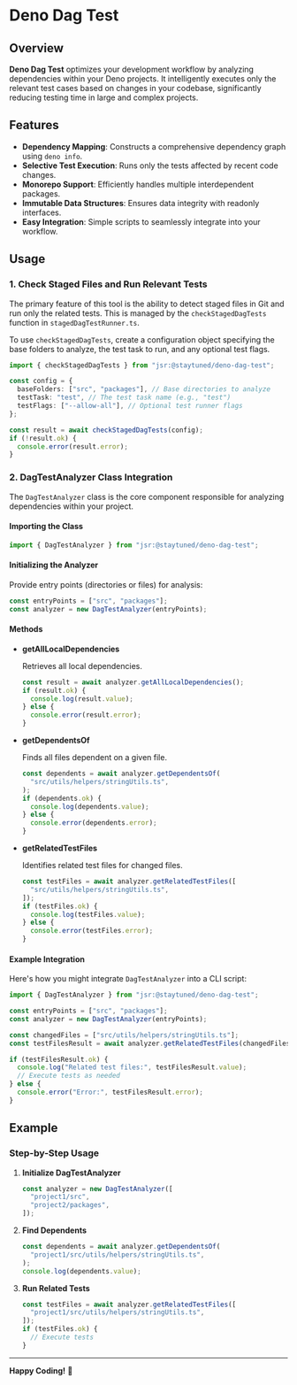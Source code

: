 # Deno Dag Test

## Overview

**Deno Dag Test** optimizes your development workflow by analyzing dependencies within your Deno projects. It intelligently executes only the relevant test cases based on changes in your codebase, significantly reducing testing time in large and complex projects.

## Features

- **Dependency Mapping**: Constructs a comprehensive dependency graph using `deno info`.
- **Selective Test Execution**: Runs only the tests affected by recent code changes.
- **Monorepo Support**: Efficiently handles multiple interdependent packages.
- **Immutable Data Structures**: Ensures data integrity with readonly interfaces.
- **Easy Integration**: Simple scripts to seamlessly integrate into your workflow.

## Usage

### 1. Check Staged Files and Run Relevant Tests

The primary feature of this tool is the ability to detect staged files in Git and run only the related tests. This is managed by the `checkStagedDagTests` function in `stagedDagTestRunner.ts`.

To use `checkStagedDagTests`, create a configuration object specifying the base folders to analyze, the test task to run, and any optional test flags.

```typescript
import { checkStagedDagTests } from "jsr:@staytuned/deno-dag-test";

const config = {
  baseFolders: ["src", "packages"], // Base directories to analyze
  testTask: "test", // The test task name (e.g., "test")
  testFlags: ["--allow-all"], // Optional test runner flags
};

const result = await checkStagedDagTests(config);
if (!result.ok) {
  console.error(result.error);
}
```

### 2. DagTestAnalyzer Class Integration

The `DagTestAnalyzer` class is the core component responsible for analyzing dependencies within your project.

#### **Importing the Class**

```typescript
import { DagTestAnalyzer } from "jsr:@staytuned/deno-dag-test";
```

#### **Initializing the Analyzer**

Provide entry points (directories or files) for analysis:

```typescript
const entryPoints = ["src", "packages"];
const analyzer = new DagTestAnalyzer(entryPoints);
```

#### **Methods**

- **getAllLocalDependencies**

  Retrieves all local dependencies.

  ```typescript
  const result = await analyzer.getAllLocalDependencies();
  if (result.ok) {
    console.log(result.value);
  } else {
    console.error(result.error);
  }
  ```

- **getDependentsOf**

  Finds all files dependent on a given file.

  ```typescript
  const dependents = await analyzer.getDependentsOf(
    "src/utils/helpers/stringUtils.ts",
  );
  if (dependents.ok) {
    console.log(dependents.value);
  } else {
    console.error(dependents.error);
  }
  ```

- **getRelatedTestFiles**

  Identifies related test files for changed files.

  ```typescript
  const testFiles = await analyzer.getRelatedTestFiles([
    "src/utils/helpers/stringUtils.ts",
  ]);
  if (testFiles.ok) {
    console.log(testFiles.value);
  } else {
    console.error(testFiles.error);
  }
  ```

#### **Example Integration**

Here's how you might integrate `DagTestAnalyzer` into a CLI script:

```typescript
import { DagTestAnalyzer } from "jsr:@staytuned/deno-dag-test";

const entryPoints = ["src", "packages"];
const analyzer = new DagTestAnalyzer(entryPoints);

const changedFiles = ["src/utils/helpers/stringUtils.ts"];
const testFilesResult = await analyzer.getRelatedTestFiles(changedFiles);

if (testFilesResult.ok) {
  console.log("Related test files:", testFilesResult.value);
  // Execute tests as needed
} else {
  console.error("Error:", testFilesResult.error);
}
```

## Example

### Step-by-Step Usage

1. **Initialize DagTestAnalyzer**

   ```typescript
   const analyzer = new DagTestAnalyzer([
     "project1/src",
     "project2/packages",
   ]);
   ```

2. **Find Dependents**

   ```typescript
   const dependents = await analyzer.getDependentsOf(
     "project1/src/utils/helpers/stringUtils.ts",
   );
   console.log(dependents.value);
   ```

3. **Run Related Tests**

   ```typescript
   const testFiles = await analyzer.getRelatedTestFiles([
     "project1/src/utils/helpers/stringUtils.ts",
   ]);
   if (testFiles.ok) {
     // Execute tests
   }
   ```

---

**Happy Coding!** 🚀
